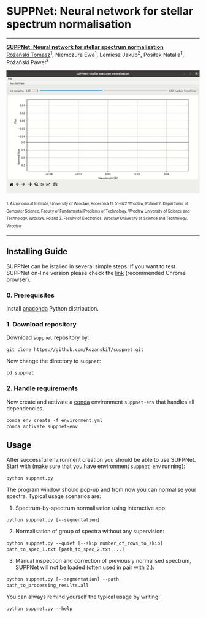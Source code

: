 # SUPPNet: Neural network for stellar spectrum normalisation

---

[__SUPPNet: Neural network for stellar spectrum normalisation__](https://rozanskit.com/suppnet/)\
[Różański Tomasz](https://rozanskit.com/)<sup>1</sup>, Niemczura Ewa<sup>1</sup>, Lemiesz Jakub<sup>2</sup>, Posiłek Natalia<sup>1</sup>, Różański Paweł<sup>3</sup>

![Here should be example_run.gif](gifs/example_run.gif) 

<sup><sub>1. Astronomical Institute, University of Wrocław, Kopernika 11, 51-622 Wrocław, Poland 2. Department  of  Computer  Science,  Faculty  of  Fundamental  Problems  of  Technology,  Wrocław  University  of  Science  and Technology, Wrocław, Poland 3. Faculty  of  Electronics,  Wrocław  University  of  Science  and Technology, Wrocław</sup></sub>

---

## Installing Guide
SUPPNet can be istalled in several simple steps. If you want to test SUPPNet on-line version please check the [link](https://rozanskit.com/suppnet/) (recommended Chrome browser).

### 0. Prerequisites

Install [anaconda](conda.io) Python distribution.

### 1. Download repository

Download `suppnet` repository by:
```
git clone https://github.com/RozanskiT/suppnet.git
```
Now change the directory to `suppnet`:
```
cd suppnet
```

### 2. Handle requirements

Now create and activate a [conda](conda.io) environment `suppnet-env` that handles all dependencies.

```
conda env create -f environment.yml
conda activate suppnet-env
```
## Usage
After successful environment creation you should be able to use SUPPNet. Start with (make sure that you have environment `suppnet-env` running):
```
python suppnet.py
```
The program window should pop-up and from now you can normalise your spectra. Typical usage scenarios are:

1. Spectrum-by-spectrum normalisation using interactive app:
```
python suppnet.py [--segmentation]
```
2. Normalisation of group of spectra without any supervision:
```
python suppnet.py --quiet [--skip number_of_rows_to_skip] path_to_spec_1.txt [path_to_spec_2.txt ...]
```
3. Manual inspection and correction of previously normalised spectrum, SUPPNet will not be loaded (often used in pair with 2.):
```
python suppnet.py [--segmentation] --path path_to_processing_results.all
```

You can always remind yourself the typical usage by writing:
```
python suppnet.py --help
```
